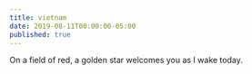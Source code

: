 ```yaml
---
title: vietnam
date: 2019-08-11T00:00:00-05:00
published: true
---
```


On a field of red,
a golden star welcomes you
as I wake today.
